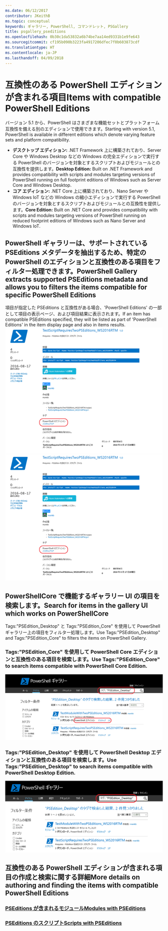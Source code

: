 ```yaml
---
ms.date: 06/12/2017
contributor: JKeithB
ms.topic: conceptual
keywords: ギャラリー, PowerShell, コマンドレット, PSGallery
title: psgallery_pseditions
ms.openlocfilehash: 0b30c1da53832a6b74be7aa14ed9331b1e9fe643
ms.sourcegitcommit: cf195b090b3223fa4917206dfec7f0b603873cdf
ms.translationtype: HT
ms.contentlocale: ja-JP
ms.lasthandoff: 04/09/2018
---
```

# <a name="items-with-compatible-powershell-editions"></a><span data-ttu-id="baf72-103">互換性のある PowerShell エディションが含まれる項目</span><span class="sxs-lookup"><span data-stu-id="baf72-103">Items with compatible PowerShell Editions</span></span>
<span data-ttu-id="baf72-104">バージョン 5.1 から、PowerShell はさまざまな機能セットとプラットフォーム互換性を備える別のエディションで使用できます。</span><span class="sxs-lookup"><span data-stu-id="baf72-104">Starting with version 5.1, PowerShell is available in different editions which denote varying feature sets and platform compatibility.</span></span>

- <span data-ttu-id="baf72-105">**デスクトップ エディション:** .NET Framework 上に構築されており、Server Core や Windows Desktop などの Windows の完全エディションで実行する PowerShell のバージョンを対象とするスクリプトおよびモジュールとの互換性を提供します。</span><span class="sxs-lookup"><span data-stu-id="baf72-105">**Desktop Edition:** Built on .NET Framework and provides compatibility with scripts and modules targeting versions of PowerShell running on full footprint editions of Windows such as Server Core and Windows Desktop.</span></span>
- <span data-ttu-id="baf72-106">**コア エディション:** .NET Core 上に構築されており、Nano Server や Windows IoT などの Windows の縮小エディションで実行する PowerShell のバージョンを対象とするスクリプトおよびモジュールとの互換性を提供します。</span><span class="sxs-lookup"><span data-stu-id="baf72-106">**Core Edition:** Built on .NET Core and provides compatibility with scripts and modules targeting versions of PowerShell running on reduced footprint editions of Windows such as Nano Server and Windows IoT.</span></span>

## <a name="powershell-gallery-extracts-supported-pseditions-metadata-and-allows-you-to-filters-the-items-compatible-for-specific-powershell-editions"></a><span data-ttu-id="baf72-107">PowerShell ギャラリーは、サポートされている PSEditions メタデータを抽出するため、特定のPowerShell のエディションと互換性のある項目をフィルター処理できます。</span><span class="sxs-lookup"><span data-stu-id="baf72-107">PowerShell Gallery extracts supported PSEditions metadata and allows you to filters the items compatible for specific PowerShell Editions</span></span>

<span data-ttu-id="baf72-108">項目が指定した PSEditions と互換性がある場合、'PowerShell Editions' の一部として項目の表示ページ、および項目結果に表示されます。</span><span class="sxs-lookup"><span data-stu-id="baf72-108">If an item has compatible PSEditions specified, they will be listed as part of 'PowerShell Editions' in the item display page and also in items results.</span></span>
<span data-ttu-id="baf72-109">![PSEditions での項目表示ページ](Images/ItemDisplayPageWithPSEditions.PNG)</span><span class="sxs-lookup"><span data-stu-id="baf72-109">![Item display page with PSEditions](Images/ItemDisplayPageWithPSEditions.PNG)</span></span>

## <a name="search-for-items-in-the-gallery-ui-which-works-on-powershellcore"></a><span data-ttu-id="baf72-110">PowerShellCore で機能するギャラリー UI の項目を検索します。</span><span class="sxs-lookup"><span data-stu-id="baf72-110">Search for items in the gallery UI which works on PowerShellCore</span></span>
<span data-ttu-id="baf72-111">Tags:"PSEdition_Desktop" と Tags:"PSEdition_Core" を使用して PowerShell ギャラリー上の項目をフィルター処理します。</span><span class="sxs-lookup"><span data-stu-id="baf72-111">Use Tags:"PSEdition_Desktop" and Tags:"PSEdition_Core" to filters the items on PowerShell Gallery.</span></span>

### <a name="use-tagspseditioncore-to-search-items-compatible-with-powershell-core-edition"></a><span data-ttu-id="baf72-112">Tags:"PSEdition_Core" を使用して PowerShell Core エディションと互換性のある項目を検索します。</span><span class="sxs-lookup"><span data-stu-id="baf72-112">Use Tags:"PSEdition_Core" to search items compatible with PowerShell Core Edition.</span></span>
![Core PSEdition と互換性のある項目の検索](Images/SearchResultsWithPSEditions.PNG)

### <a name="use-tagspseditiondesktop-to-search-items-compatible-with-powershell-desktop-edition"></a><span data-ttu-id="baf72-114">Tags:"PSEdition_Desktop" を使用して PowerShell Desktop エディションと互換性のある項目を検索します。</span><span class="sxs-lookup"><span data-stu-id="baf72-114">Use Tags:"PSEdition_Desktop" to search items compatible with PowerShell Desktop Edition.</span></span>
![Desktop PSEdition と互換性のある項目の検索](Images/SearchResultsWithPSEdition_Desktop.PNG)

## <a name="more-details-on-authoring-and-finding-the-items-with-compatible-powershell-editions"></a><span data-ttu-id="baf72-116">互換性のある PowerShell エディションが含まれる項目の作成と検索に関する詳細</span><span class="sxs-lookup"><span data-stu-id="baf72-116">More details on authoring and finding the items with compatible PowerShell Editions</span></span>
### <a name="modules-with-pseditionspsgetmodulemodulewithpseditionsupportmd"></a>[<span data-ttu-id="baf72-117">PSEditions が含まれるモジュール</span><span class="sxs-lookup"><span data-stu-id="baf72-117">Modules with PSEditions</span></span>](../psget/module/modulewithpseditionsupport.md)
### <a name="scripts-with-pseditionspsgetscriptscriptwithpseditionsupportmd"></a>[<span data-ttu-id="baf72-118">PSEditions のスクリプト</span><span class="sxs-lookup"><span data-stu-id="baf72-118">Scripts with PSEditions</span></span>](../psget/script/scriptwithpseditionsupport.md)